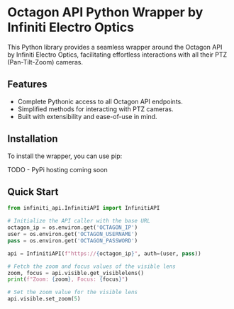 # Octagon API Python Wrapper by Infiniti Electro Optics

This Python library provides a seamless wrapper around the Octagon API by Infiniti Electro Optics, facilitating effortless interactions with all their PTZ (Pan-Tilt-Zoom) cameras.

## Features

- Complete Pythonic access to all Octagon API endpoints.
- Simplified methods for interacting with PTZ cameras.
- Built with extensibility and ease-of-use in mind.

## Installation

To install the wrapper, you can use pip: 

TODO - PyPi hosting coming soon

## Quick Start

```python
from infiniti_api.InfinitiAPI import InfinitiAPI

# Initialize the API caller with the base URL
octagon_ip = os.environ.get('OCTAGON_IP')
user = os.environ.get('OCTAGON_USERNAME')
pass = os.environ.get('OCTAGON_PASSWORD')

api = InfinitiAPI(f"https://{octagon_ip}", auth=(user, pass))

# Fetch the zoom and focus values of the visible lens
zoom, focus = api.visible.get_visiblelens()
print(f"Zoom: {zoom}, Focus: {focus}")

# Set the zoom value for the visible lens
api.visible.set_zoom(5)
```
